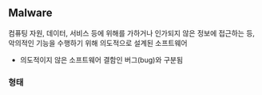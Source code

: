 ## Malware
컴퓨팅 자원, 데이터, 서비스 등에 위해를 가하거나 인가되지 않은 정보에 접근하는 등, 악의적인 기능을 수행하기 위해 의도적으로 설계된 소프트웨어
- 의도적이지 않은 소프트웨어 결함인 버그(bug)와 구분됨
### 형태
